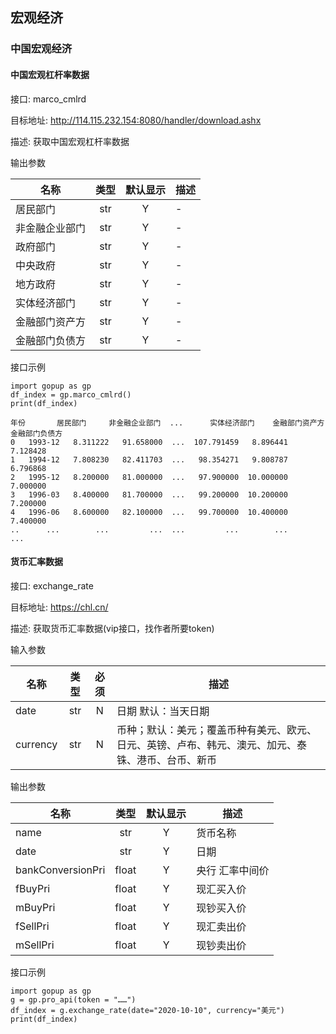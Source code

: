 ## 宏观经济

### 中国宏观经济

#### 中国宏观杠杆率数据

接口: marco_cmlrd

目标地址: http://114.115.232.154:8080/handler/download.ashx

描述: 获取中国宏观杠杆率数据

输出参数

| 名称 | 类型 | 默认显示 | 描述 |
---|:---:|:---:|---
| 居民部门 | str | Y | - |
| 非金融企业部门 | str | Y | - |
| 政府部门 | str | Y | - |
| 中央政府 | str | Y | - |
| 地方政府 | str | Y | - |
| 实体经济部门 | str | Y | - |
| 金融部门资产方 | str | Y | - |
| 金融部门负债方 | str | Y | - |

接口示例

```
import gopup as gp
df_index = gp.marco_cmlrd()
print(df_index)
```

```
年份       居民部门     非金融企业部门  ...      实体经济部门    金融部门资产方    金融部门负债方
0   1993-12   8.311222   91.658000  ...  107.791459   8.896441   7.128428
1   1994-12   7.808230   82.411703  ...   98.354271   9.808787   6.796868
2   1995-12   8.200000   81.000000  ...   97.900000  10.000000   7.000000
3   1996-03   8.400000   81.700000  ...   99.200000  10.200000   7.200000
4   1996-06   8.600000   82.100000  ...   99.700000  10.400000   7.400000
..      ...        ...         ...  ...         ...        ...        ...
```


#### 货币汇率数据

接口: exchange_rate

目标地址: https://chl.cn/

描述: 获取货币汇率数据(vip接口，找作者所要token)

输入参数

 | 名称 | 类型 | 必须 | 描述 | 
 | ---|:---:|:---:|--- | 
 | date | str | N | 日期 默认：当天日期 | 
 | currency | str | N | 币种；默认：美元；覆盖币种有美元、欧元、日元、英镑、卢布、韩元、澳元、加元、泰铢、港币、台币、新币 | 

输出参数

| 名称 | 类型 | 默认显示 | 描述 |
---|:---:|:---:|---
| name | str | Y | 货币名称 |
| date | str | Y | 日期 |
| bankConversionPri | float | Y | 央行 汇率中间价 |
| fBuyPri | float | Y | 现汇买入价 |
| mBuyPri | float | Y | 现钞买入价 |
| fSellPri | float | Y | 现汇卖出价 |
| mSellPri | float | Y | 现钞卖出价 |


接口示例

```
import gopup as gp
g = gp.pro_api(token = "……")
df_index = g.exchange_rate(date="2020-10-10", currency="美元")
print(df_index)
```
